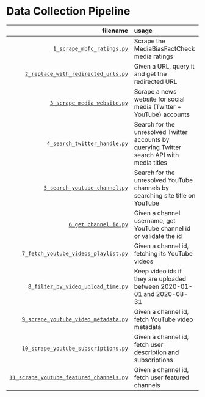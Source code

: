 # Data Collection Pipeline

filename | usage
---: | :--- 
[`1_scrape_mbfc_ratings.py`](1_scrape_mbfc_ratings.py) | Scrape the MediaBiasFactCheck media ratings
[`2_replace_with_redirected_urls.py`](2_replace_with_redirected_urls.py) | Given a URL, query it and get the redirected URL
[`3_scrape_media_website.py`](3_scrape_media_website.py) | Scrape a news website for social media (Twitter + YouTube) accounts
[`4_search_twitter_handle.py`](4_search_twitter_handle.py) | Search for the unresolved Twitter accounts by querying Twitter search API with media titles
[`5_search_youtube_channel.py`](5_search_youtube_channel.py) | Search for the unresolved YouTube channels by searching site title on YouTube
[`6_get_channel_id.py`](6_get_channel_id.py) | Given a channel username, get YouTube channel id or validate the id
[`7_fetch_youtube_videos_playlist.py`](7_fetch_youtube_videos_playlist.py) | Given a channel id, fetching its YouTube videos
[`8_filter_by_video_upload_time.py`](8_filter_by_video_upload_time.py) | Keep video ids if they are uploaded between 2020-01-01 and 2020-08-31
[`9_scrape_youtube_video_metadata.py`](9_scrape_youtube_video_metadata.py) | Given a channel id, fetch YouTube video metadata
[`10_scrape_youtube_subscriptions.py`](10_scrape_youtube_subscriptions.py) | Given a channel id, fetch user description and subscriptions
[`11_scrape_youtube_featured_channels.py`](11_scrape_youtube_featured_channels.py) | Given a channel id, fetch user featured channels
